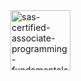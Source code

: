 <img width="96" height="96" alt="sas-certified-associate-programming-fundamentals-using-sas-9-4" src=https://www.credly.com/earner/earned/badge/04353317-ebb6-4a4d-8d8c-2a77fe7ba7b1 />
